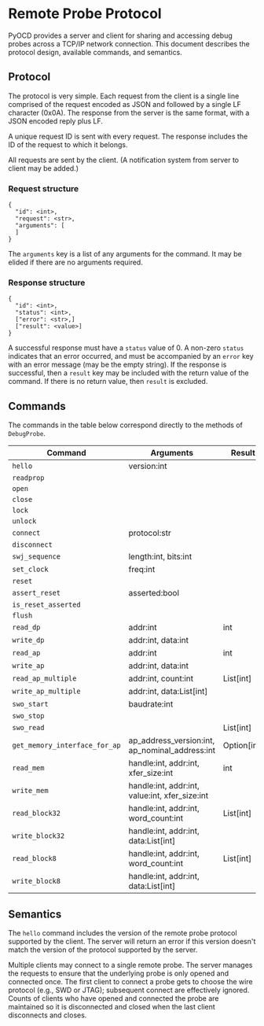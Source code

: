Remote Probe Protocol
=====================

PyOCD provides a server and client for sharing and accessing debug probes across a TCP/IP
network connection. This document describes the protocol design, available commands, and semantics.

Protocol
--------

The protocol is very simple. Each request from the client is a single line comprised of the
request encoded as JSON and followed by a single LF character (0x0A). The response from the server
is the same format, with a JSON encoded reply plus LF.

A unique request ID is sent with every request. The response includes the ID of the request to
which it belongs.

All requests are sent by the client. (A notification system from server to client may be added.)

### Request structure

```
{
  "id": <int>,
  "request": <str>,
  "arguments": [
  ]
}
```

The `arguments` key is a list of any arguments for the command. It may be elided if there are no
arguments required.

### Response structure

```
{
  "id": <int>,
  "status": <int>,
  ["error": <str>,]
  ["result": <value>]
}
```

A successful response must have a `status` value of 0. A non-zero `status` indicates that an error
occurred, and must be accompanied by an `error` key with an error message (may be the empty string).
If the response is successful, then a `result` key may be included with the return value of the
command. If there is no return value, then `result` is excluded.

Commands
--------

The commands in the table below correspond directly to the methods of `DebugProbe`.


Command                  | Arguments                                          | Result
-------------------------|----------------------------------------------------|----------------
`hello`                  | version:int                                        |
`readprop`               |                                                    |
`open`                   |                                                    |
`close`                  |                                                    |
`lock`                   |                                                    |
`unlock`                 |                                                    |
`connect`                | protocol:str                                       |
`disconnect`             |                                                    |
`swj_sequence`           | length:int, bits:int                               |
`set_clock`              | freq:int                                           |
`reset`                  |                                                    |
`assert_reset`           | asserted:bool                                      |
`is_reset_asserted`      |                                                    |
`flush`                  |                                                    |
`read_dp`                | addr:int                                           | int
`write_dp`               | addr:int, data:int                                 |
`read_ap`                | addr:int                                           | int
`write_ap`               | addr:int, data:int                                 |
`read_ap_multiple`       | addr:int, count:int                                | List[int]
`write_ap_multiple`      | addr:int, data:List[int]                           |
`swo_start`              | baudrate:int                                       |
`swo_stop`               |                                                    |
`swo_read`               |                                                    | List[int]
`get_memory_interface_for_ap` | ap_address_version:int, ap_nominal_address:int | Option[int]
`read_mem`               | handle:int, addr:int, xfer_size:int                | int
`write_mem`              | handle:int, addr:int, value:int, xfer_size:int     |
`read_block32`           | handle:int, addr:int, word_count:int               | List[int]
`write_block32`          | handle:int, addr:int, data:List[int]               |
`read_block8`            | handle:int, addr:int, word_count:int               | List[int]
`write_block8`           | handle:int, addr:int, data:List[int]               |


Semantics
---------

The `hello` command includes the version of the remote probe protocol supported by the client. The
server will return an error if this version doesn't match the version of the protocol supported by
the server.

Multiple clients may connect to a single remote probe. The server manages the requests to ensure
that the underlying probe is only opened and connected once. The first client to connect a probe
gets to choose the wire protocol (e.g., SWD or JTAG); subsequent connect are effectively ignored.
Counts of clients who have opened and connected the probe are maintained so it is disconnected
and closed when the last client disconnects and closes.


